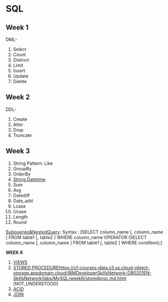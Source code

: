 # SQL

## Week 1

DML-
1. Select
2. Count
3. Distinct
4. Limit
5. Insert
6. Update
7. Delete

## Week 2

DDL-
1. Create
2. Alter
3. Drop
4. Truncate

## Week 3

1. String Pattern: Like
2. GroupBy
3. OrderBy
4. [String,Datetime](https://cf-courses-data.s3.us.cloud-object-storage.appdomain.cloud/IBMDeveloperSkillsNetwork-DB0201EN-SkillsNetwork/labs/MySQL/week3/Builtinfunctions.md.html)
5. Sum
6. Avg
7. Datediff
8. Date_add
9. Lcase
10. Ucase
11. Length
12. Round


[Subqueries&NestedQuery](https://cf-courses-data.s3.us.cloud-object-storage.appdomain.cloud/IBMDeveloperSkillsNetwork-DB0201EN-SkillsNetwork/labs/MySQL/week3/subqueries_nestedselects.md.html):
Syntax : [SELECT column_name [, column_name ]
    FROM table1 [, table2 ]
    WHERE column_name OPERATOR
    (SELECT column_name [, column_name ]
    FROM table1 [, table2 ]
    WHERE condition);]

**WEEK 6**

1. [VIEWS](https://cf-courses-data.s3.us.cloud-object-storage.appdomain.cloud/IBMDeveloperSkillsNetwork-DB0201EN-SkillsNetwork/labs/MySQL/week6/views.md.html)
2. [STORED PROCEDURE]()https://cf-courses-data.s3.us.cloud-object-storage.appdomain.cloud/IBMDeveloperSkillsNetwork-DB0201EN-SkillsNetwork/labs/MySQL/week6/storedproc.md.html [NOT_UNDERSTOOD]
3. [ACID](https://cf-courses-data.s3.us.cloud-object-storage.appdomain.cloud/IBMDeveloperSkillsNetwork-DB0201EN-SkillsNetwork/labs/MySQL/week6/commit_rollback.md.html)
4. [JOIN](https://cf-courses-data.s3.us.cloud-object-storage.appdomain.cloud/IBMDeveloperSkillsNetwork-DB0201EN-SkillsNetwork/labs/MySQL/week6/joins.md.html)
